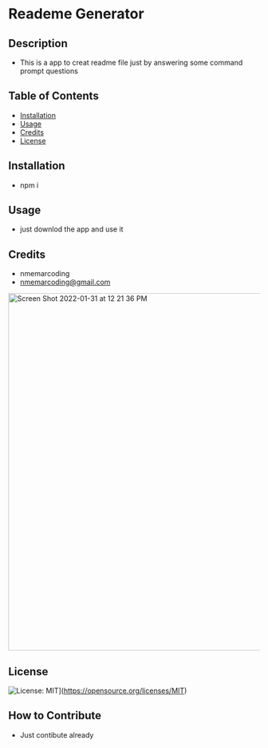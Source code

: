 # Reademe Generator
## Description
* This is a app to creat readme file just by answering some command prompt questions
## Table of Contents
- [Installation](#installation) 
- [Usage](#usage) 
- [Credits](#credits) 
- [License](#license)
## Installation 
* npm i
## Usage
* just downlod the app and use it
## Credits
* nmemarcoding  
* nmemarcoding@gmail.com
<img width="716" alt="Screen Shot 2022-01-31 at 12 21 36 PM" src="https://user-images.githubusercontent.com/94582549/151866947-cc73dbfd-2e37-4de6-8b0d-07396c201f0b.png">

## License
![License: MIT](https://img.shields.io/badge/License-MIT-yellow.svg)](https://opensource.org/licenses/MIT)            
## How to Contribute 
* Just contibute already
